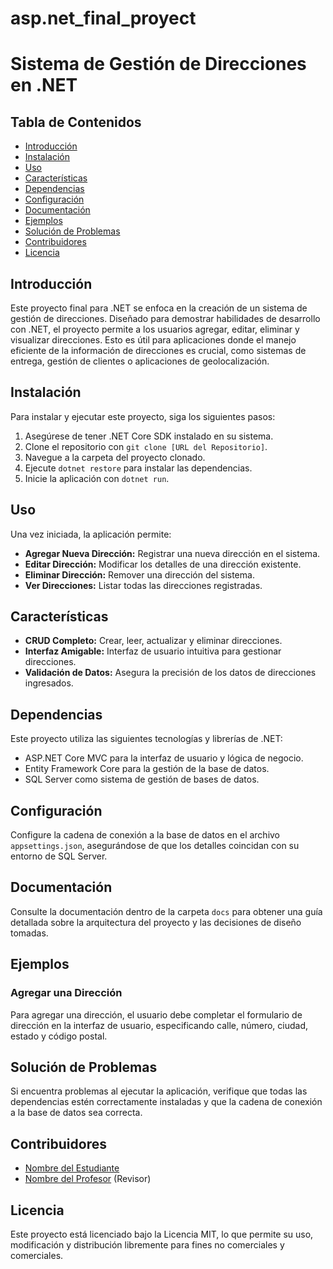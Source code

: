 # asp.net_final_proyect
# Sistema de Gestión de Direcciones en .NET

## Tabla de Contenidos
- [Introducción](#introducción)
- [Instalación](#instalación)
- [Uso](#uso)
- [Características](#características)
- [Dependencias](#dependencias)
- [Configuración](#configuración)
- [Documentación](#documentación)
- [Ejemplos](#ejemplos)
- [Solución de Problemas](#solución-de-problemas)
- [Contribuidores](#contribuidores)
- [Licencia](#licencia)

## Introducción
Este proyecto final para .NET se enfoca en la creación de un sistema de gestión de direcciones. Diseñado para demostrar habilidades de desarrollo con .NET, el proyecto permite a los usuarios agregar, editar, eliminar y visualizar direcciones. Esto es útil para aplicaciones donde el manejo eficiente de la información de direcciones es crucial, como sistemas de entrega, gestión de clientes o aplicaciones de geolocalización.

## Instalación
Para instalar y ejecutar este proyecto, siga los siguientes pasos:
1. Asegúrese de tener .NET Core SDK instalado en su sistema.
2. Clone el repositorio con `git clone [URL del Repositorio]`.
3. Navegue a la carpeta del proyecto clonado.
4. Ejecute `dotnet restore` para instalar las dependencias.
5. Inicie la aplicación con `dotnet run`.

## Uso
Una vez iniciada, la aplicación permite:
- **Agregar Nueva Dirección:** Registrar una nueva dirección en el sistema.
- **Editar Dirección:** Modificar los detalles de una dirección existente.
- **Eliminar Dirección:** Remover una dirección del sistema.
- **Ver Direcciones:** Listar todas las direcciones registradas.

## Características
- **CRUD Completo:** Crear, leer, actualizar y eliminar direcciones.
- **Interfaz Amigable:** Interfaz de usuario intuitiva para gestionar direcciones.
- **Validación de Datos:** Asegura la precisión de los datos de direcciones ingresados.

## Dependencias
Este proyecto utiliza las siguientes tecnologías y librerías de .NET:
- ASP.NET Core MVC para la interfaz de usuario y lógica de negocio.
- Entity Framework Core para la gestión de la base de datos.
- SQL Server como sistema de gestión de bases de datos.

## Configuración
Configure la cadena de conexión a la base de datos en el archivo `appsettings.json`, asegurándose de que los detalles coincidan con su entorno de SQL Server.

## Documentación
Consulte la documentación dentro de la carpeta `docs` para obtener una guía detallada sobre la arquitectura del proyecto y las decisiones de diseño tomadas.

## Ejemplos
### Agregar una Dirección
Para agregar una dirección, el usuario debe completar el formulario de dirección en la interfaz de usuario, especificando calle, número, ciudad, estado y código postal.

## Solución de Problemas
Si encuentra problemas al ejecutar la aplicación, verifique que todas las dependencias estén correctamente instaladas y que la cadena de conexión a la base de datos sea correcta.

## Contribuidores
- [Nombre del Estudiante](#)
- [Nombre del Profesor](#) (Revisor)

## Licencia
Este proyecto está licenciado bajo la Licencia MIT, lo que permite su uso, modificación y distribución libremente para fines no comerciales y comerciales.
